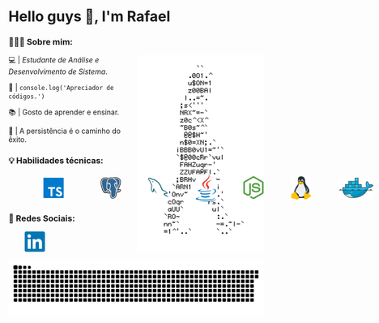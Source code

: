 <body>
<h1>Hello guys 👋​, I'm Rafael</h1>

### 👨🏽‍💻 Sobre mim:

<img src="img/code.gif" width="250px" align="right">

💻 | _Estudante de Análise e Desenvolvimento de Sistema_.

🧢 | `console.log('Apreciador de códigos.')`

📚 | Gosto de aprender e ensinar.

🗿 | A persistência é o caminho do êxito.

### 💡 Habilidades técnicas:

<div style="display:flex; gap:1.5em; align-items:center;">
    &nbsp;&nbsp;&nbsp;&nbsp;&nbsp;&nbsp;&nbsp;
    <img src="img/typescript.png" style="margin: 0 20px; width:40px">
    &nbsp;&nbsp;&nbsp;
    <img src="img/postgresql.png" width="40px">
    &nbsp;&nbsp;&nbsp;
    <img src="img/mysql.png" width="40px">
    &nbsp;&nbsp;&nbsp;
    <img src="img/java.png" width="40px">
    &nbsp;&nbsp;&nbsp;
    <img src="img/node-js.png" width="40px">
    &nbsp;&nbsp;&nbsp;
    <img src="img/linux.png" width="40px">
    &nbsp;&nbsp;&nbsp;
    <img src="img/docker.png" width="70px">
    &nbsp;&nbsp;&nbsp;
</div>

### 📱 Redes Sociais:

<div>
    &nbsp;&nbsp;&nbsp;&nbsp;&nbsp;&nbsp;&nbsp;
    <a href="https://www.linkedin.com/in/rafael-henrique-soares-de-freitas-2a667a23a/" title="Linkedin | Rafael Henrique">
        <img src="img/linkedin.png" width="40px">
    </a>
</div>

![Snake animation](https://github.com/soaresgg10/soaresgg10/blob/output/github-contribution-grid-snake.svg)

</body>
